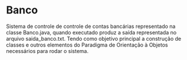 # Banco
Sistema de controle de controle de contas bancárias representado na classe Banco.java, quando
executado produz a saída representada no arquivo saida_banco.txt. Tendo como objetivo principal a construção de classes e outros
elementos do Paradigma de Orientação à Objetos necessários para rodar o sistema.
